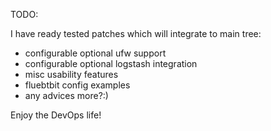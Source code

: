 TODO:

I have ready tested patches which will integrate to main tree:

- configurable optional ufw support
- configurable optional logstash integration
- misc usability features
- fluebtbit config examples
- any advices more?:)

Enjoy the DevOps life!

